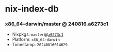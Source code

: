 # nix-index-db
### x86_64-darwin/master @ 240816.a6273c1
- Nixpkgs: `master`@[`a6273c1`](https://github.com/NixOS/nixpkgs/commit/a6273c12a12a9e07d69d6be8d2efeb3e72b1bc53)
- Platform: `x86_64-darwin`
- Timestamp: `20240816014629`
